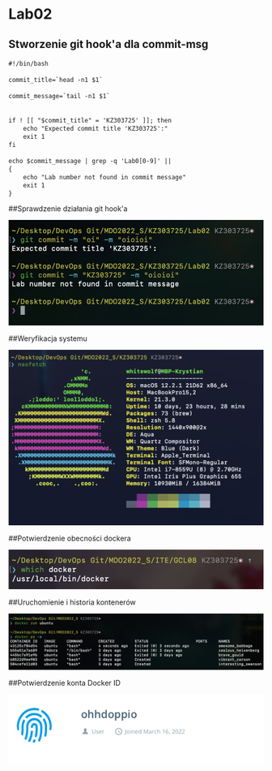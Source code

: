 # Lab02
## Stworzenie git hook'a dla commit-msg

```
#!/bin/bash

commit_title=`head -n1 $1`

commit_message=`tail -n1 $1`


if ! [[ "$commit_title" = 'KZ303725' ]]; then
    echo "Expected commit title 'KZ303725':"
    exit 1
fi

echo $commit_message | grep -q 'Lab0[0-9]' || 
{	
	echo "Lab number not found in commit message"
	exit 1
} 
```

##Sprawdzenie działania git hook'a

![hook_ckeck](./screenshots/hook_check.png)

##Weryfikacja systemu 

![neofetch](./screenshots/neofetch.png)

##Potwierdzenie obecności dockera

![whitch_docker](./screenshots/whitch_docker.png)


##Uruchomienie i historia kontenerów

![docker_check](./screenshots/docker_check.png)

##Potwierdzenie konta Docker ID

![Docker_id](./screenshots/Docker_id.png)

